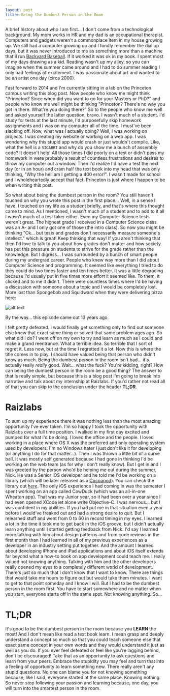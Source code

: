 ```yaml
---
layout: post
title: Being the Dumbest Person in the Room
---
```


A brief history about who I am first... I don't come from a technological background. My mom works in HR and my dad is an occupational therapist. Computers and gadgets weren't a commonplace item in my house growing up. We still had a computer growing up and I fondly remember the dial up days, but it was never introduced to me as something more than a machine that'll run [Backyard Baseball](http://en.wikipedia.org/wiki/Backyard_Baseball). If it worked it was ok in my book. I spent most of my days drawing as a kid. Reading wasn't up my alley, so you can imagine when the summer came around and I had to do summer reading I only had feelings of excitement. I was passionate about art and wanted to be an artist one day (circa 2000).

Fast forward to 2014 and I'm currently sitting in a lab on the Princeton campus writing this blog post. Now people who know me might think "Princeton? Since when did you want to go for your Masters or PhD?" and people who know me well might be thinking "Princeton? There's no way you got in there. What're you doing there?" So to the people who know me well and asked yourself the latter question, bravo. I wasn't much of a student. I'd study for tests at the last minute, I'd purposefully skip homework assignments and I was on my computer all of the time. I must've been slacking off. Now, what was I actually doing? Well, I was working on projects. I was creating my website or working on a web app. I was wondering why this stupid app would crash or just wouldn't compile. Like, what the hell is a `SIGABRT` and why do you show me a bunch of assembly code? It doesn't help! All those times I did poorly on a test or didn't pass my homework in were probably a result of countless frustrations and desires to throw my computer out a window. Then I'd realize I'd have a test the next day (or in an hour) and cram half the text book into my head that was only thinking, "Why the hell am I getting a 400 error!". I wasn't made for school and I wholeheartedly accept that fact. Princeton is just where I happen to be when writing this post.

So what about being the dumbest person in the room? You still haven't touched on why you wrote this post in the first place... Well, in a sense I have. I touched on my life as a student briefly, and that's where this thought came to mind. As I mentioned, I wasn't much of a student and to add to it all I wasn't much of a test taker either. Even my Computer Science tests weren't great. The highest grade I received in a Computer Science class was an A- and I only got one of those (the intro class). So now you might be thinking "Ok... but tests and grades don't necessarily measure someone's intellect." which is great! Keep thinking that way! If you aren't thinking that then I'd love to talk to you about how grades don't matter and how society has put this pressure on students to strive for the grade rather than the knowledge. But I digress... I was surrounded by a bunch of smart people during my undergrad career. People who knew way more than I did about Computer Science and programming. It seemed like everything I tried to do they could do two times faster and ten times better. It was a little degrading because I'd usually put in five times more effort it seemed like. To them, it clicked and to me it didn't. There were countless times where I'd be having a discussion with someone about a topic and I would be completely lost. More lost than Spongebob and Squidward when they were delivering pizza here:

![alt text](http://img1.wikia.nocookie.net/__cb20120809161515/spongebob/images/d/d6/Pizza_Delivery_Gallery_%2827%29.jpg "Spongebob and Squidward")

By the way... this episode came out 13 years ago.

I felt pretty defeated. I would finally get something only to find out someone else knew that exact same thing or solved that same problem ages ago. So what did I do? I went off on my own to try and learn as much as I could and make a grand reentrance. What a terrible idea. So terrible that I sort of regret it. Less now, but at the time I regretted it a lot. Now this is where the title comes in to play. I should have valued being that person who didn't know as much. Being the dumbest person in the room isn't bad... it's actually really *really* good. Wait... what the fuck? You're kidding, right? How can being the dumbest person in the room be a good thing? The answer to that is really simple, but because this is a blog post I'm going to break into narrative and talk about my internship at Raizlabs. If you'd rather not read all of that you can skip to the conclusion under the header **TL;DR**.

# Raizlabs
To sum up my experience there it was nothing less than the most amazing opportunity I've ever taken. I'm so happy I took the opportunity with Raizlabs over a full time position. I walked in my first day excited and pumped for what I'd be doing. I loved the office and the people. I loved working in a place where OS X was the preferred and only operating system used by developers. I'm no Windows hater I just don't like it for developing (or anything I do for that matter...). Then I was thrown a little bit of a curve ball. It was mostly self generated because I had gone in thinking I'd be working on the web team (as for why I don't really know). But I get in and I was greeted by the person who'd be helping me out during the summer, Nick. He was a Senior iOS developer and he told me I'd be working on a library (which will be later released as a [Cocoapod](http://cocoapods.org)). You can check the library out [here](https://github.com/Raizlabs/RZDebugMenu/tree/develop). The only iOS experience I had coming in was the semester I spent working on an app called CowDuck (which was an all-in-one Wheaton app). That was my Junior year, so it had been over a year since I had even opened XCode let alone write Objective-C. I was nervous... but I was confident in my abilities. If you had put me in that situation even a year before I would've freaked out and had a strong desire to quit. But I relearned stuff and went from 0 to 60 in record timing in my eyes. I learned a lot in the time it took me to get back in the iOS groove, but I didn't actually learn anything until I started getting feedback from Nick. I'd say I learned more talking with him about design patterns and from code reviews in the first month than I had learned in all of my previous experiences as a developer in an industry setting put together. And the amount I learned about developing iPhone and iPad applications and about iOS itself extends far beyond what a how-to book on app development could teach me. I really valued not knowing anything. Talking with him and the other developers really opened my eyes to a completely different world of development. There's just so much that I don't know that I want to know. There are things that would take me hours to figure out but would take them minutes. I want to get to that point someday and I know I will. But I had to be the dumbest person in the room first. You have to start somewhere and no matter when you start, everyone starts off in the same spot. Not knowing anything. So...

# TL;DR
It's good to be the dumbest person in the room because you **LEARN** the most! And I don't mean like read a text book learn. I mean grasp and deeply understand a concept so much so that you could teach someone else that exact same concept in your own words and they would understand it just as well as you do. If you ever feel defeated or feel like you're lagging behind, don't be discouraged! Take that as an opportunity to ask questions and learn from your peers. Embrace the stupidity you may feel and turn that into a feeling of opportunity to learn something new. There really aren't any stupid questions. No one can blame you for not knowing something because, like I said, everyone started at the same place. Knowing nothing. So never stop following your passion and learning because, one day, you will turn into the smartest person in the room.
